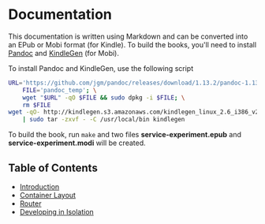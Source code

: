 # Documentation

This documentation is written using Markdown and can be converted into an EPub or Mobi format (for Kindle).  To build the books, you'll need to install [Pandoc](http://johnmacfarlane.net/pandoc/) and [KindleGen](http://www.amazon.com/gp/feature.html?docId=1000765211) (for Mobi).

To install Pandoc and KindleGen, use the following script

```bash
URL='https://github.com/jgm/pandoc/releases/download/1.13.2/pandoc-1.13.2-1-amd64.deb'; \
    FILE='pandoc_temp'; \
    wget "$URL" -qO $FILE && sudo dpkg -i $FILE; \
    rm $FILE
wget -qO- http://kindlegen.s3.amazonaws.com/kindlegen_linux_2.6_i386_v2_9.tar.gz \
	| sudo tar -zxvf - -C /usr/local/bin kindlegen
```

To build the book, run `make` and two files **service-experiment.epub** and **service-experiment.modi** will be created.

## Table of Contents

* [Introduction](00_Introduction.md)
* [Container Layout](01_ContainerLayout.md)
* [Router](02_Router.md)
* [Developing in Isolation](03_DevelopingInIsolation.md)
